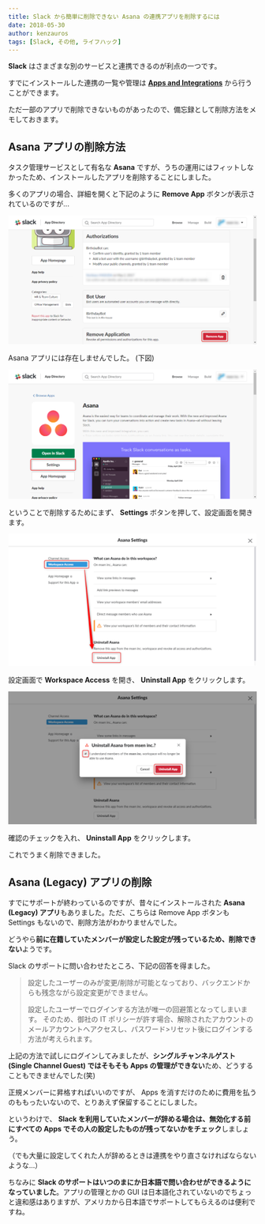 ```yaml
---
title: Slack から簡単に削除できない Asana の連携アプリを削除するには
date: 2018-05-30
author: kenzauros
tags: [Slack, その他, ライフハック]
---
```


**Slack** はさまざまな別のサービスと連携できるのが利点の一つです。

すでにインストールした連携の一覧や管理は **[Apps and Integrations](https://my.slack.com/apps/manage)** から行うことができます。

ただ一部のアプリで削除できないものがあったので、備忘録として削除方法をメモしておきます。

## Asana アプリの削除方法

タスク管理サービスとして有名な **Asana** ですが、うちの運用にはフィットしなかったため、インストールしたアプリを削除することにしました。

多くのアプリの場合、詳細を開くと下記のように **Remove App** ボタンが表示されているのですが... 

![Remove app from Slack](images/remove-asana-app-from-slack-1.png)

Asana アプリには存在しませんでした。 (下図)

![Remove Asan app from Slack](images/remove-asana-app-from-slack-2.png)

ということで削除するためにまず、 **Settings** ボタンを押して、設定画面を開きます。

![Remove Asan app from Slack](images/remove-asana-app-from-slack-3.png)

設定画面で **Workspace Access** を開き、 **Uninstall App** をクリックします。

![Remove Asan app from Slack](images/remove-asana-app-from-slack-4.png)

確認のチェックを入れ、 **Uninstall App** をクリックします。

これでうまく削除できました。

## Asana (Legacy) アプリの削除

すでにサポートが終わっているのですが、昔々にインストールされた **Asana (Legacy) アプリ**もありました。ただ、こちらは Remove App ボタンも Settings もないので、削除方法がわかりませんでした。

どうやら**前に在籍していたメンバーが設定した設定が残っているため、削除できない**ようです。

Slack のサポートに問い合わせたところ、下記の回答を得ました。

>設定したユーザーのみが変更/削除が可能となっており、バックエンドからも残念ながら設定変更ができません。
>
>設定したユーザーでログインする方法が唯一の回避策となってしまいます。
>そのため、御社の IT ポリシーが許す場合、解除されたアカウントのメールアカウントへアクセスし、パスワード>リセット後にログインする方法が考えられます。

上記の方法で試しにログインしてみましたが、**シングルチャンネルゲスト (Single Channel Guest) ではそもそも Apps の管理ができない**ため、どうすることもできませんでした(笑)

正規メンバーに昇格すればいいのですが、 Apps を消すだけのために費用を払うのももったいないので、とりあえず保留することにしました。

というわけで、 **Slack を利用していたメンバーが辞める場合は、無効化する前にすべての Apps でその人の設定したものが残ってないかをチェック**しましょう。

（でも大量に設定してくれた人が辞めるときは連携をやり直さなければならないような...）

ちなみに **Slack のサポートはいつのまにか日本語で問い合わせができるようになっていました**。アプリの管理とかの GUI は日本語化されていないのでちょっと違和感はありますが、アメリカから日本語でサポートしてもらえるのは便利ですね。